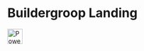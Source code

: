 # Buildergroop Landing

<a rel="noopener noreferrer" target="_blank" href="https://www.vercel.com?utm_source=buildergroop&utm_marketing=oss">
  <img height="34px" src="https://github.com/buildergroop/landing/blob/main/public/powered-by-vercel.svg" alt="Powered by vercel">
</a>
